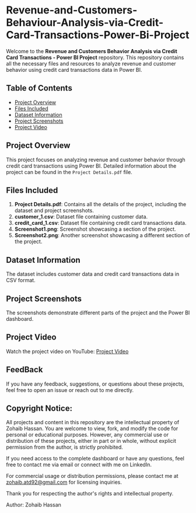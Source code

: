 # Revenue-and-Customers-Behaviour-Analysis-via-Credit-Card-Transactions-Power-Bi-Project
Welcome to the **Revenue and Customers Behavior Analysis via Credit Card Transactions - Power BI Project** repository. This repository contains all the necessary files and resources to analyze revenue and customer behavior using credit card transactions data in Power BI.

## Table of Contents
- [Project Overview](#project-overview)
- [Files Included](#files-included)
- [Dataset Information](#dataset-information)
- [Project Screenshots](#project-screenshots)
- [Project Video](#project-video)

## Project Overview
This project focuses on analyzing revenue and customer behavior through credit card transactions using Power BI. Detailed information about the project can be found in the `Project Details.pdf` file.

## Files Included
1. **Project Details.pdf**: Contains all the details of the project, including the dataset and project screenshots.
2. **customer_1.csv**: Dataset file containing customer data.
3. **credit_card_1.csv**: Dataset file containing credit card transactions data.
4. **Screenshot1.png**: Screenshot showcasing a section of the project.
5. **Screenshot2.png**: Another screenshot showcasing a different section of the project.

## Dataset Information
The dataset includes customer data and credit card transactions data in CSV format.

## Project Screenshots
The screenshots demonstrate different parts of the project and the Power BI dashboard.

## Project Video
Watch the project video on YouTube: [Project Video](https://youtu.be/KKaOwAJjsS4)

## FeedBack
If you have any feedback, suggestions, or questions about these projects, feel free to open an issue or reach out to me directly.

## Copyright Notice: 

All projects and content in this repository are the intellectual property of Zohaib Hassan. You are welcome to view, fork, and modify the code for personal or educational purposes. However, any commercial use or distribution of these projects, either in part or in whole, without explicit permission from the author, is strictly prohibited.

If you need access to the complete dashboard or have any questions, feel free to contact me via email or connect with me on LinkedIn.

For commercial usage or distribution permissions, please contact me at zohaib.atd92@gmail.com for licensing inquiries.

Thank you for respecting the author's rights and intellectual property.

Author: Zohaib Hassan
